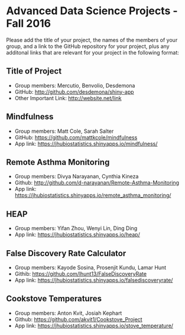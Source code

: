 # Advanced Data Science Projects - Fall 2016

Please add the title of your project, the names of the members of your group, 
and a link to the GitHub repository for your project, plus any additonal links
that are relevant for your project in the following format:

## Title of Project

- Group members: Mercutio, Benvolio, Desdemona
- GitHub: http://github.com/desdemona/shiny-app
- Other Important Link: http://website.net/link

## Mindfulness

- Group members: Matt Cole, Sarah Salter
- GitHub: https://github.com/mattkcole/mindfulness
- App link: https://jhubiostatistics.shinyapps.io/mindfulness/

## Remote Asthma Monitoring

- Group members: Divya Narayanan, Cynthia Kineza
- Github: http://github.com/d-narayanan/Remote-Asthma-Monitoring
- App link: https://jhubiostatistics.shinyapps.io/remote_asthma_monitoring/

## HEAP

- Group members: Yifan Zhou, Wenyi Lin, Ding Ding
- App link: https://jhubiostatistics.shinyapps.io/heap/

## False Discovery Rate Calculator

- Group members: Kayode Sosina, Prosenjit Kundu, Lamar Hunt
- Githib: https://github.com/lhunt13/FalseDiscoveryRate
- App link: https://jhubiostatistics.shinyapps.io/falsediscoveryrate/

## Cookstove Temperatures
- Group members: Anton Kvit, Josiah Kephart
- Github: https://github.com/akvit1/Cookstove_Project
- App link: https://jhubiostatistics.shinyapps.io/stove_temperature/
